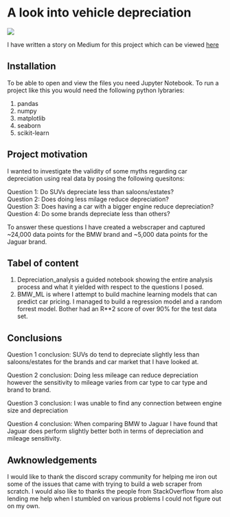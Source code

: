# A look into vehicle depreciation

![](https://github.com/CristianCapsuna/Car_depreciation_analysis/blob/main/car-depreciation-visual.jpg)

I have written a story on Medium for this project which can be viewed [here](https://medium.com/@cristian.capsuna/should-you-care-about-car-depreciation-d2e4d92a58fb)

## Installation

To be able to open and view the files you need Jupyter Notebook.
To run a project like this you would need the following python lybraries:
1. pandas
2. numpy
3. matplotlib
4. seaborn
5. scikit-learn

## Project motivation

I wanted to investigate the validity of some myths regarding car depreciation using real data by posing the following quesitons:  
  
Question 1: Do SUVs depreciate less than saloons/estates?  
Question 2: Does doing less milage reduce depreciation?  
Question 3: Does having a car with a bigger engine reduce depreciation?  
Question 4: Do some brands depreciate less than others?
  
To answer these questions I have created a webscraper and captured ~24,000 data points for the BMW brand and ~5,000 data points for the Jaguar brand.

## Tabel of content

1. Depreciation_analysis a guided notebook showing the entire analysis process and what it yielded with respect to the questions I posed.
3. BMW_ML is where I attempt to build machine learning models that can predict car pricing. I managed to build a regression model and a random forrest model. Bother had an R**2 score of over 90% for the test data set.

## Conclusions

Question 1 conclusion: SUVs do tend to depreciate slightly less than saloons/estates for the brands and car market that I have looked at.  
  
Question 2 conclusion: Doing less mileage can reduce depreciation however the sensitivity to mileage varies from car type to car type and brand to brand.  
  
Question 3 conclusion: I was unable to find any connection between engine size and depreciation  
  
Question 4 conclusion: When comparing BMW to Jaguar I have found that Jaguar does perform slightly better both in terms of depreciation and mileage sensitivity.

## Awknowledgements

I would like to thank the discord scrapy community for helping me iron out some of the issues that came with trying to build a web scraper from scratch. I would also like to thanks the people from StackOverflow from also lending me help when I stumbled on various problems I could not figure out on my own.
